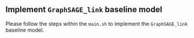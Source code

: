 ## Implement `GraphSAGE_link` baseline model
Please follow the steps within the `main.sh` to implement the `GraphSAGE_link` baseline model.